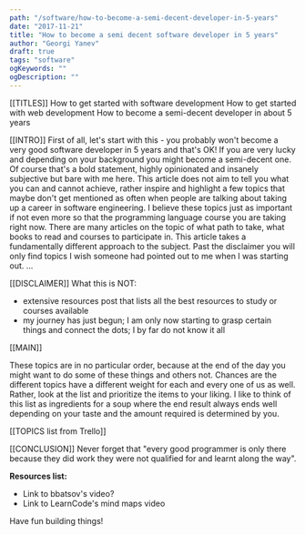 ```yaml
---
path: "/software/how-to-become-a-semi-decent-developer-in-5-years"
date: "2017-11-21"
title: "How to become a semi decent software developer in 5 years"
author: "Georgi Yanev"
draft: true
tags: "software"
ogKeywords: ""
ogDescription: ""
---
```


[[TITLES]]
How to get started with software development
How to get started with web development
How to become a semi-decent developer in about 5 years

[[INTRO]]
First of all, let's start with this - you probably won't become a very good software developer in 5 years and that's OK! If you are very lucky and depending on your background you might become a semi-decent one. Of course that's a bold statement, highly opinionated and insanely subjective but bare with me here. This article does not aim to tell you what you can and cannot achieve, rather inspire and highlight a few topics that maybe don't get mentioned as often when people are talking about taking up a career in software engineering. I believe these topics just as important if not even more so that the programming language course you are taking right now.
There are many articles on the topic of what path to take, what books to read and courses to participate in. This article takes a fundamentally different approach to the subject. Past the disclaimer you will only find topics I wish someone had pointed out to me when I was starting out.
...

[[DISCLAIMER]]
What this is NOT:

- extensive resources post that lists all the best resources to study or courses available
- my journey has just begun; I am only now starting to grasp certain things and connect the dots; I by far do not know it all

[[MAIN]]

These topics are in no particular order, because at the end of the day you might want to do some of these things and others not. Chances are the different topics have a different weight for each and every one of us as well. Rather, look at the list and prioritize the items to your liking. I like to think of this list as ingredients for a soup where the end result always ends well depending on your taste and the amount required is determined by you.

[[TOPICS list from Trello]]

[[CONCLUSION]]
Never forget that "every good programmer is only there because they did work they were not qualified for and learnt along the way".


**Resources list:**

- Link to bbatsov's video?
- Link to LearnCode's mind maps video

Have fun building things!

[0]: Linkslist
[1]: asd
[2]: asd
[3]: asd
[4]: asd
[5]: asd
[6]: asd
[7]: asd
[8]: asd
[9]: asd